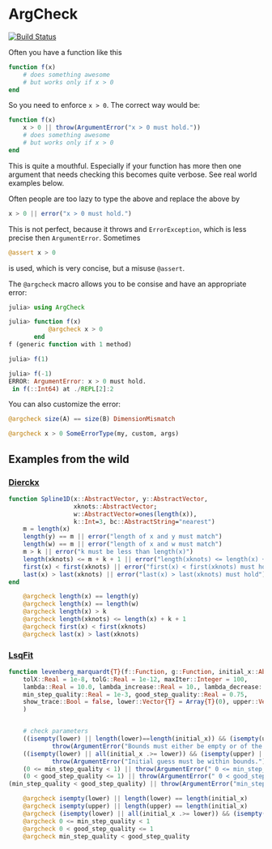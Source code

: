 # ArgCheck

[![Build Status](https://travis-ci.org/jw3126/ArgCheck.jl.svg?branch=master)](https://travis-ci.org/jw3126/ArgCheck.jl)

Often you have a function like this

```Julia
function f(x)
    # does something awesome
    # but works only if x > 0
end
```
So you need to enforce `x > 0`. The correct way would be:

```Julia
function f(x)
    x > 0 || throw(ArgumentError("x > 0 must hold."))
    # does something awesome
    # but works only if x > 0
end
```
This is quite a mouthful. Especially if your function has more then one argument
that needs checking this becomes quite verbose. See real world examples below.

Often people are too lazy to type the above and replace the above by
```Julia
x > 0 || error("x > 0 must hold.")
```
This is not perfect, because it throws and `ErrorException`, which is less precise then `ArgumentError`. Sometimes

```Julia
@assert x > 0
```
is used, which is very concise, but a misuse `@assert`.

The `@argcheck` macro allows you to be consise and have an appropriate error:

```Julia
julia> using ArgCheck

julia> function f(x)
           @argcheck x > 0
       end
f (generic function with 1 method)

julia> f(1)

julia> f(-1)
ERROR: ArgumentError: x > 0 must hold.
 in f(::Int64) at ./REPL[2]:2
```

You can also customize the error:

```Julia
@argcheck size(A) == size(B) DimensionMismatch
```
```Julia 
@argcheck x > 0 SomeErrorType(my, custom, args)
```


## Examples from the wild

### [Dierckx](https://github.com/kbarbary/Dierckx.jl)

```Julia
function Spline1D(x::AbstractVector, y::AbstractVector,
                  xknots::AbstractVector;
                  w::AbstractVector=ones(length(x)),
                  k::Int=3, bc::AbstractString="nearest")
    m = length(x)
    length(y) == m || error("length of x and y must match")
    length(w) == m || error("length of x and w must match")
    m > k || error("k must be less than length(x)")
    length(xknots) <= m + k + 1 || error("length(xknots) <= length(x) + k + 1 must hold")
    first(x) < first(xknots) || error("first(x) < first(xknots) must hold")
    last(x) > last(xknots) || error("last(x) > last(xknots) must hold")
end
```

```Julia
    @argcheck length(x) == length(y)
    @argcheck length(x) == length(w)
    @argcheck length(x) > k
    @argcheck length(xknots) <= length(x) + k + 1
    @argcheck first(x) < first(xknots)
    @argcheck last(x) > last(xknots)
```

### [LsqFit](https://github.com/JuliaNLSolvers/LsqFit.jl)

```Julia
function levenberg_marquardt{T}(f::Function, g::Function, initial_x::AbstractVector{T};
    tolX::Real = 1e-8, tolG::Real = 1e-12, maxIter::Integer = 100,
    lambda::Real = 10.0, lambda_increase::Real = 10., lambda_decrease::Real = 0.1,
    min_step_quality::Real = 1e-3, good_step_quality::Real = 0.75,
    show_trace::Bool = false, lower::Vector{T} = Array{T}(0), upper::Vector{T} = Array{T}(0)
    )


    # check parameters
    ((isempty(lower) || length(lower)==length(initial_x)) && (isempty(upper) || length(upper)==length(initial_x))) ||
            throw(ArgumentError("Bounds must either be empty or of the same length as the number of parameters."))
    ((isempty(lower) || all(initial_x .>= lower)) && (isempty(upper) || all(initial_x .<= upper))) ||
            throw(ArgumentError("Initial guess must be within bounds."))
    (0 <= min_step_quality < 1) || throw(ArgumentError(" 0 <= min_step_quality < 1 must hold."))
    (0 < good_step_quality <= 1) || throw(ArgumentError(" 0 < good_step_quality <= 1 must hold."))
(min_step_quality < good_step_quality) || throw(ArgumentError("min_step_quality < good_step_quality must hold."))
```

```Julia
    @argcheck isempty(lower) || length(lower) == length(initial_x)
    @argcheck isempty(upper) || length(upper) == length(initial_x)
    @argcheck (isempty(lower) || all(initial_x .>= lower)) && (isempty(upper) || all(initial_x .<= upper)) "Initial guess must be within bounds."
    @argcheck 0 <= min_step_quality < 1
    @argcheck 0 < good_step_quality <= 1
    @argcheck min_step_quality < good_step_quality
```
